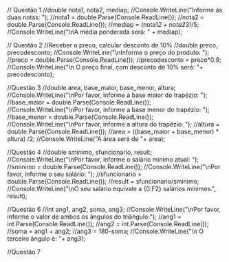 // Questão 1
//double nota1, nota2, mediap;
//Console.WriteLine("Informe as duas notas: ");
//nota1 = double.Parse(Console.ReadLine());
//nota2 = double.Parse(Console.ReadLine());
//mediap = (nota1*2 + nota2*3)/5;
//Console.WriteLine("\nA média ponderada será: " + mediap);

// Questão 2
//Receber o preco, calcular desconto de 10%
//double preco, precodesconto;
//Console.WriteLine("\nInforme o preço do produto: ");
//preco = double.Parse(Console.ReadLine());
//precodesconto = preco*0.9;
//Console.WriteLine("\n O preço final, com desconto de 10% será: "+ precodesconto);

//Questão 3
//double area, base_maior, base_menor, altura;
//Console.WriteLine("\nPor favor, informe a base maior do trapézio: ");
//base_maior = double.Parse(Console.ReadLine());
//Console.WriteLine("\nPor favor, informe a base menor do trapézio: ");
//base_menor = double.Parse(Console.ReadLine());
//Console.WriteLine("\nPor favor, informe a altura do trapézio: ");
//altura = double.Parse(Console.ReadLine());
//area = ((base_maior + base_menor) * altura) /2;
//Console.WriteLine("A área será de "+ area);

//Questão 4
//double sminimo, sfuncionario, result;
//Console.WriteLine("\nPor favor, informe o salário mínimo atual: ");
//sminimo = double.Parse(Console.ReadLine());
//Console.WriteLine("\nPor favor, informe o seu salário: ");
//sfuncionario = double.Parse(Console.ReadLine());
//result = sfuncionario/sminimo;
//Console.WriteLine("\nO seu salário equivale a {0:F2} salários mínimos.", result);

//Questão 6
//int ang1, ang2, soma, ang3;
//Console.WriteLine("\nPor favor, informe o valor de ambos os ângulos do triângulo:");
//ang1 = int.Parse(Console.ReadLine());
//ang2 = int.Parse(Console.ReadLine());
//soma = ang1 + ang2;
//ang3 = 180-soma;
//Console.WriteLine("\n O terceiro ângulo é: "+ ang3);

//Questão 7

